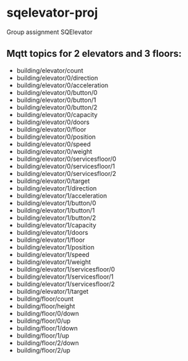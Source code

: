 # sqelevator-proj
Group assignment SQElevator

## Mqtt topics for 2 elevators and 3 floors:
- building/elevator/count
- building/elevator/0/direction
- building/elevator/0/acceleration 
- building/elevator/0/button/0 
- building/elevator/0/button/1
- building/elevator/0/button/2
- building/elevator/0/capacity 
- building/elevator/0/doors
- building/elevator/0/floor 
- building/elevator/0/position 
- building/elevator/0/speed 
- building/elevator/0/weight 
- building/elevator/0/servicesfloor/0 
- building/elevator/0/servicesfloor/1
- building/elevator/0/servicesfloor/2 
- building/elevator/0/target
- building/elevator/1/direction
- building/elevator/1/acceleration 
- building/elevator/1/button/0 
- building/elevator/1/button/1
- building/elevator/1/button/2
- building/elevator/1/capacity 
- building/elevator/1/doors
- building/elevator/1/floor 
- building/elevator/1/position 
- building/elevator/1/speed 
- building/elevator/1/weight 
- building/elevator/1/servicesfloor/0 
- building/elevator/1/servicesfloor/1
- building/elevator/1/servicesfloor/2 
- building/elevator/1/target
- building/floor/count
- building/floor/height
- building/floor/0/down
- building/floor/0/up 
- building/floor/1/down
- building/floor/1/up
- building/floor/2/down
- building/floor/2/up

